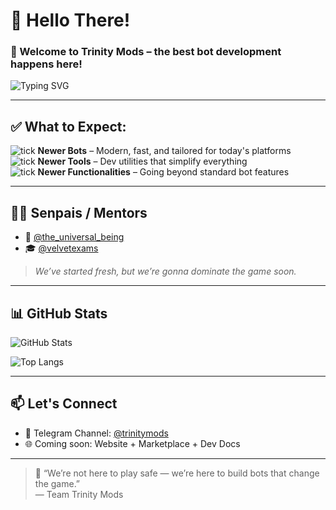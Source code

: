 # 👾 Hello There!

### 🧠 Welcome to **Trinity Mods** – the best bot development happens here!

![Typing SVG](https://readme-typing-svg.demolab.com?font=Fira+Code&pause=1000&color=00F58C&center=true&vCenter=true&width=600&lines=💡+Newer+Bots+🚀;🛠+Newer+Tools+🔧;🤖+Newer+Functionalities+🔥)

---

## ✅ What to Expect:

![tick](https://raw.githubusercontent.com/rajput2107/animated-tick/main/checkmark.gif) **Newer Bots** – Modern, fast, and tailored for today's platforms  
![tick](https://raw.githubusercontent.com/rajput2107/animated-tick/main/checkmark.gif) **Newer Tools** – Dev utilities that simplify everything  
![tick](https://raw.githubusercontent.com/rajput2107/animated-tick/main/checkmark.gif) **Newer Functionalities** – Going beyond standard bot features  

---

## 🧙‍♂️ Senpais / Mentors
- 🌌 [@the_universal_being](https://t.me/the_universal_being)  
- 🎓 [@velvetexams](https://t.me/velvetexams)

> _We’ve started fresh, but we’re gonna dominate the game soon._

---

## 📊 GitHub Stats

![GitHub Stats](https://github-readme-stats.vercel.app/api?username=trinitymods&show_icons=true&theme=radical&hide=issues&count_private=true)

![Top Langs](https://github-readme-stats.vercel.app/api/top-langs/?username=trinitymods&layout=compact&theme=radical)

---

## 📫 Let's Connect
- 💬 Telegram Channel: [@trinitymods](https://t.me/trinitymods)
- 🌐 Coming soon: Website + Marketplace + Dev Docs

---

> 🧪 “We’re not here to play safe — we’re here to build bots that change the game.”  
> — Team Trinity Mods

